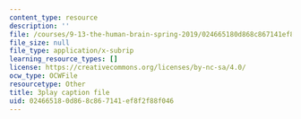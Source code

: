 ```yaml
---
content_type: resource
description: ''
file: /courses/9-13-the-human-brain-spring-2019/024665180d868c867141ef8f2f88f046_YpcIKKoDxLg.srt
file_size: null
file_type: application/x-subrip
learning_resource_types: []
license: https://creativecommons.org/licenses/by-nc-sa/4.0/
ocw_type: OCWFile
resourcetype: Other
title: 3play caption file
uid: 02466518-0d86-8c86-7141-ef8f2f88f046
---
```

